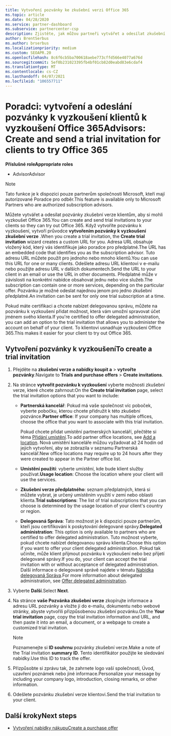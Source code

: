 ```yaml
---
title: Vytvoření pozvánky ke zkušební verzi Office 365
ms.topic: article
ms.date: 04/28/2020
ms.service: partner-dashboard
ms.subservice: partnercenter-csp
description: Zjistěte, jak můžou partneři vytvářet a odesílat zkušební pozvánky pro klienty a vyzkoušet si Office 365. Partneři jsou mnohem oprávněným poradcem pro odběr.
author: BrentSerbus
ms.author: brserbus
ms.localizationpriority: medium
ms.custom: SEOAPR.20
ms.openlocfilehash: 8c6f6cb5ba700618aebe773cffd566e4077a676d
ms.sourcegitcommit: 5ef0b231023395fb4bf01cb82d0eabd83e6cdaf4
ms.translationtype: MT
ms.contentlocale: cs-CZ
ms.lasthandoff: 04/07/2021
ms.locfileid: "106557711"
---
```

# <a name="advisors-create-and-send-a-trial-invitation-for-clients-to-try-office-365"></a><span data-ttu-id="97473-104">Poradci: vytvoření a odeslání pozvánky k vyzkoušení klientů k vyzkoušení Office 365</span><span class="sxs-lookup"><span data-stu-id="97473-104">Advisors: Create and send a trial invitation for clients to try Office 365</span></span>


<span data-ttu-id="97473-105">**Příslušné role**</span><span class="sxs-lookup"><span data-stu-id="97473-105">**Appropriate roles**</span></span>

- <span data-ttu-id="97473-106">Advisor</span><span class="sxs-lookup"><span data-stu-id="97473-106">Advisor</span></span>

> [!NOTE]
> <span data-ttu-id="97473-107">Tato funkce je k dispozici pouze partnerům společnosti Microsoft, kteří mají autorizované Poradce pro odběr.</span><span class="sxs-lookup"><span data-stu-id="97473-107">This feature is available only to Microsoft Partners who are authorized subscription advisors.</span></span>

<span data-ttu-id="97473-108">Můžete vytvářet a odesílat pozvánky zkušební verze klientům, aby si mohli vyzkoušet Office 365.</span><span class="sxs-lookup"><span data-stu-id="97473-108">You can create and send trial invitations to your clients so they can try out Office 365.</span></span> <span data-ttu-id="97473-109">Když vytvoříte pozvánku k vyzkoušení, vytvoří průvodce **vytvořením pozvánky k vyzkoušení zkušební verze** .</span><span class="sxs-lookup"><span data-stu-id="97473-109">When you create a trial invitation, the **Create trial invitation** wizard creates a custom URL for you.</span></span> <span data-ttu-id="97473-110">Adresa URL obsahuje vložený kód, který vás identifikuje jako poradce pro předplatné.</span><span class="sxs-lookup"><span data-stu-id="97473-110">The URL has an embedded code that identifies you as the subscription advisor.</span></span> <span data-ttu-id="97473-111">Tuto adresu URL můžete použít pro jednoho nebo mnoho klientů.</span><span class="sxs-lookup"><span data-stu-id="97473-111">You can use this URL for one or many clients.</span></span> <span data-ttu-id="97473-112">Odešlete adresu URL klientovi v e-mailu nebo použijte adresu URL v dalších dokumentech.</span><span class="sxs-lookup"><span data-stu-id="97473-112">Send the URL to your client in an email or use the URL in other documents.</span></span> <span data-ttu-id="97473-113">Předplatné může v závislosti na konkrétní nabídce obsahovat jednu nebo více služeb.</span><span class="sxs-lookup"><span data-stu-id="97473-113">The subscription can contain one or more services, depending on the particular offer.</span></span> <span data-ttu-id="97473-114">Pozvánku je možné odeslat najednou jenom pro jedno zkušební předplatné.</span><span class="sxs-lookup"><span data-stu-id="97473-114">An invitation can be sent for only one trial subscription at a time.</span></span>

<span data-ttu-id="97473-115">Pokud máte certifikaci a chcete nabízet delegovanou správu, můžete na pozvánku k vyzkoušení přidat možnost, která vám umožní spravovat účet jménem svého klienta.</span><span class="sxs-lookup"><span data-stu-id="97473-115">If you're certified to offer delegated administration, you can add an option to the trial invitation that allows you to administer the account on behalf of your client.</span></span> <span data-ttu-id="97473-116">To klientovi usnadňuje vyzkoušení Office 365.</span><span class="sxs-lookup"><span data-stu-id="97473-116">This makes it easier for your client to try out Office 365.</span></span>

## <a name="to-create-a-trial-invitation"></a><span data-ttu-id="97473-117">Vytvoření pozvánky k vyzkoušení</span><span class="sxs-lookup"><span data-stu-id="97473-117">To create a trial invitation</span></span>

1. <span data-ttu-id="97473-118">Přejděte na **zkušební verze a nabídky koupit a**  >  **vytvořte pozvánky**.</span><span class="sxs-lookup"><span data-stu-id="97473-118">Navigate to **Trials and purchase offers** > **Create invitations**.</span></span>

2. <span data-ttu-id="97473-119">Na stránce **vytvořit pozvánku k vyzkoušení** vyberte možnosti zkušební verze, které chcete zahrnout:</span><span class="sxs-lookup"><span data-stu-id="97473-119">On the **Create trial invitation** page, select the trial invitation options that you want to include:</span></span>

    - <span data-ttu-id="97473-120">**Partnerská kancelář**: Pokud má vaše společnost víc poboček, vyberte pobočku, kterou chcete přidružit k této zkušební pozvánce.</span><span class="sxs-lookup"><span data-stu-id="97473-120">**Partner office**: If your company has multiple offices, choose the office that you want to associate with this trial invitation.</span></span>

        <span data-ttu-id="97473-121">Pokud chcete přidat umístění partnerských kanceláří, přečtěte si téma [Přidání umístění](manage-locations.md).</span><span class="sxs-lookup"><span data-stu-id="97473-121">To add partner office locations, see [Add a location](manage-locations.md).</span></span> <span data-ttu-id="97473-122">Nová umístění kanceláře můžou vyžadovat až 24 hodin od jejich vytvoření, aby se zobrazila v seznamu Partnerská kancelář.</span><span class="sxs-lookup"><span data-stu-id="97473-122">New office locations may require up to 24 hours after they were created to appear in the Partner office list.</span></span>

    - <span data-ttu-id="97473-123">**Umístění použití**: vyberte umístění, kde bude klient služby používat.</span><span class="sxs-lookup"><span data-stu-id="97473-123">**Usage location**: Choose the location where your client will use the services.</span></span>
    - <span data-ttu-id="97473-124">**Zkušební verze předplatného**: seznam předplatných, která si můžete vybrat, je určený umístěním využití v zemi nebo oblasti klienta.</span><span class="sxs-lookup"><span data-stu-id="97473-124">**Trial subscriptions**: The list of trial subscriptions that you can choose is determined by the usage location of your client's country or region.</span></span>
    - <span data-ttu-id="97473-125">**Delegovaná Správa**: Tato možnost je k dispozici pouze partnerům, kteří jsou certifikováni k poskytování delegované správy.</span><span class="sxs-lookup"><span data-stu-id="97473-125">**Delegated administration**: This option is only available to partners who are certified to offer delegated administration.</span></span> <span data-ttu-id="97473-126">Tuto možnost vyberte, pokud chcete nabízet delegovanou správu klienta.</span><span class="sxs-lookup"><span data-stu-id="97473-126">Choose this option if you want to offer your client delegated administration.</span></span> <span data-ttu-id="97473-127">Pokud tak učiníte, může klient přijmout pozvánku k vyzkoušení nebo bez přijetí delegované správy.</span><span class="sxs-lookup"><span data-stu-id="97473-127">If you do, your client can accept the trial invitation with or without acceptance of delegated administration.</span></span> <span data-ttu-id="97473-128">Další informace o delegované správě najdete v tématu [Nabídka delegovaná Správa](customers-revoke-admin-privileges.md).</span><span class="sxs-lookup"><span data-stu-id="97473-128">For more information about delegated administration, see [Offer delegated administration](customers-revoke-admin-privileges.md).</span></span>

3. <span data-ttu-id="97473-129">Vyberte **Další**.</span><span class="sxs-lookup"><span data-stu-id="97473-129">Select **Next**.</span></span>

4. <span data-ttu-id="97473-130">Na stránce **vaše Pozvánka zkušební verze** zkopírujte informace a adresu URL pozvánky a vložte ji do e-mailu, dokumentu nebo webové stránky, abyste vytvořili přizpůsobenou zkušební pozvánku.</span><span class="sxs-lookup"><span data-stu-id="97473-130">On the **Your trial invitation** page, copy the trial invitation information and URL, and then paste it into an email, a document, or a webpage to create a customized trial invitation.</span></span>

    > [!NOTE]
    > <span data-ttu-id="97473-131">Poznamenejte si **ID souhrnu** pozvánky zkušební verze.</span><span class="sxs-lookup"><span data-stu-id="97473-131">Make a note of the Trial invitation **summary ID**.</span></span> <span data-ttu-id="97473-132">Tento identifikátor použijte ke sledování nabídky.</span><span class="sxs-lookup"><span data-stu-id="97473-132">Use this ID to track the offer.</span></span>

5. <span data-ttu-id="97473-133">Přizpůsobte si zprávu tak, že zahrnete logo vaší společnosti, Úvod, uzavření poznámek nebo jiné informace.</span><span class="sxs-lookup"><span data-stu-id="97473-133">Personalize your message by including your company logo, introduction, closing remarks, or other information.</span></span>

6. <span data-ttu-id="97473-134">Odešlete pozvánku zkušební verze klientovi.</span><span class="sxs-lookup"><span data-stu-id="97473-134">Send the trial invitation to your client.</span></span>

## <a name="next-steps"></a><span data-ttu-id="97473-135">Další kroky</span><span class="sxs-lookup"><span data-stu-id="97473-135">Next steps</span></span>

- [<span data-ttu-id="97473-136">Vytvoření nabídky nákupu</span><span class="sxs-lookup"><span data-stu-id="97473-136">Create a purchase offer</span></span>](advisor-create-a-purchase-offer.md)
